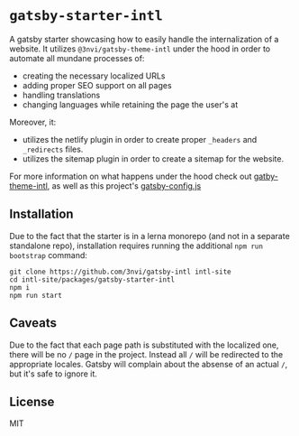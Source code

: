# `gatsby-starter-intl`

A gatsby starter showcasing how to easily handle the internalization of a website. It utilizes
`@3nvi/gatsby-theme-intl` under the hood in order to automate all mundane processes of:

- creating the necessary localized URLs
- adding proper SEO support on all pages
- handling translations
- changing languages while retaining the page the user's at

Moreover, it:

- utilizes the netlify plugin in order to create proper `_headers` and `_redirects` files.
- utilizes the sitemap plugin in order to create a sitemap for the website.

For more information on what happens under the hood check out [gatby-theme-intl](https://github.com/3nvi/gatsby-intl/tree/master/packages/gatsby-theme-intl),
as well as this project's [gatsby-config.js](https://github.com/3nvi/gatsby-intl/blob/master/packages/gatsby-starter-intl/gatsby-config.js)

## Installation

Due to the fact that the starter is in a lerna monorepo (and not in a separate standalone repo), installation requires running the additional `npm run bootstrap` command:

```
git clone https://github.com/3nvi/gatsby-intl intl-site
cd intl-site/packages/gatsby-starter-intl
npm i
npm run start
```

## Caveats

Due to the fact that each page path is substituted with the localized one, there will be no `/` page
in the project. Instead all `/` will be redirected to the appropriate locales. Gatsby will complain about
the absense of an actual `/`, but it's safe to ignore it.

## License

MIT

